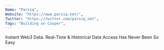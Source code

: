 ```yaml
--- 
Name: "Parsiq", 
Website: "https://www.parsiq.net/", 
Twitter: "https://twitter.com/parsiq_net", 
Tags: "Building on Casper", 
--- 
```

<!--lang:en--> 
Instant Web3 Data. Real-Time & Historical Data Access Has Never Been So Easy
<!--lang:es--] 
Datos Web3 instantáneos. El acceso a datos históricos y en tiempo real nunca ha sido tan fácil
<!--lang:de--] 
Sofortige Web3-Daten. Der Zugriff auf Echtzeit- und Verlaufsdaten war noch nie so einfach
<!--lang:fr--] 
Données Web3 instantanées. L'accès aux données historiques et en temps réel n'a jamais été aussi simple
<!--lang:pl--] 
Natychmiastowe dane z sieci Web3. Dostęp do danych w czasie rzeczywistym i danych historycznych nigdy nie był tak łatwy
<!--lang:uk--] 
Миттєві дані Web3. Доступ до даних у режимі реального часу й історії ще ніколи не був таким простим
[!--lang:*--> 
